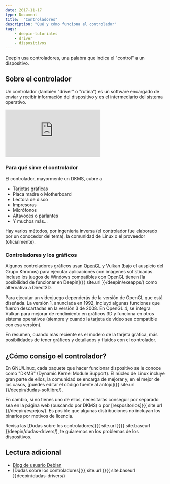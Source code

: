 ```yaml
---
date: 2017-11-17
type: Document
title:  "Controladores"
description: "Qué y cómo funciona el controlador"
tags:
    - deepin-tutoriales
    - driver
    - dispositivos
---
```


Deepin usa controladores, una palabra que indica el "control" a un dispositivo.

## Sobre el controlador
Un controlador (también "driver" o "rutina") es un software encargado de enviar y recibir información del dispositivo y es el intermediario del sistema operativo.

<div class="video_wrapper">
        <iframe src="https://www.youtube.com/embed/d5BQwOowSiA?rel=0&modestbranding=1&showinfo=0" frameborder="0" allowfullscreen></iframe>
</div>




### Para qué sirve el controlador
El controlador, mayormente un DKMS, cubre a
* Tarjetas gráficas
* Placa madre o Motherboard
* Lectora de disco
* Impresoras
* Micrófonos
* Altavoces o parlantes
* Y muchos más...

Hay varios métodos, por ingeniería inversa (el controlador fue elaborado por un conocedor del tema), la comunidad de Linux o el proveedor (oficialmente).




### Controladores y los gráficos
Algunos controladores gráficos usan [OpenGL](https://www.opengl.org/) y Vulkan (bajo el auspicio del Grupo Khronos) para ejecutar aplicaciones con imágenes sofisticadas. Incluso los juegos de Windows compatibles con OpenGL tienen [la posibilidad de funcionar en Deepin]({{ site.url }}/deepin/exeapps/) como alternativa a Direct3D.

Para ejecutar un videojuego dependerás de la versión de OpenGL que está diseñada. La versión 1, anunciada en 1992, incluyó algunas funciones que fueron descartadas en la versión 3 de 2008. En OpenGL 4, se integra Vulkan para mejorar de rendimiento en gráficos 3D y funciona en otros sistema operativos (siempre y cuando la tarjeta de vídeo sea compatible con esa versión).

En resumen, cuando más reciente es el modelo de la tarjeta gráfica, más posibilidades de tener gráficos y detallados y fluídos con el controlador.

## ¿Cómo consigo el controlador?
En GNU/Linux, cada paquete que hacer funcionar dispositivo se le conoce como "DKMS" (Dynamic Kernel Module Support). El núcleo de Linux incluye gran parte de ellos, la comunidad se encarga de mejorar y, en el mejor de los casos, [puedes editar el código fuente al antojo]({{ site.url }}/deepin/dudas-softlibre/).

En cambio, si no tienes uno de ellos, necesitarás conseguir por separado sea en la página web (buscando por DKMS) o por [respositorios]({{ site.url }}/deepin/espejos/). Es posible que algunas distribuciones no incluyan los binarios por motivos de licencia.

Revisa las [Dudas sobre los controladores]({{ site.url }}{{ site.baseurl }}deepin/dudas-drivers/), te guiaremos en los problemas de los dispositivos.

## Lectura adicional
* [Blog de usuario Debian](https://usuariodebian.blogspot.com/2011/04/dkms-dynamic-kernel-module-support.html)
* [Dudas sobre los controladores]({{ site.url }}{{ site.baseurl }}deepin/dudas-drivers/)
